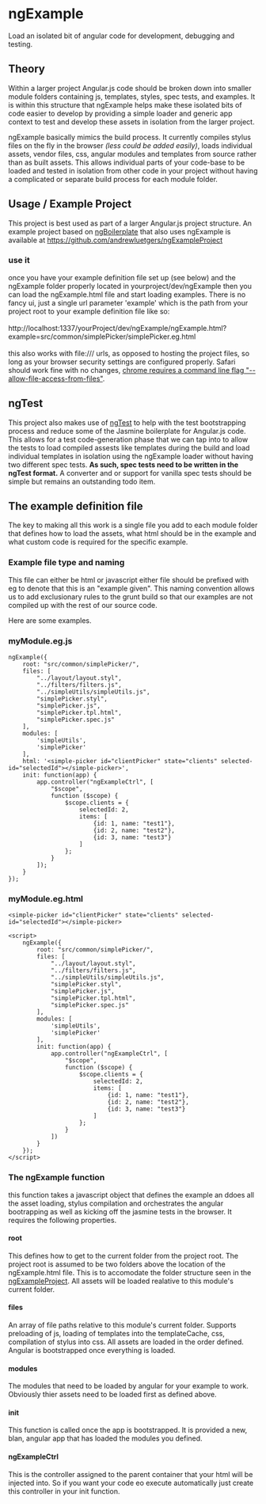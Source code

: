 ngExample
=========

Load an isolated bit of angular code for development, debugging and testing.

## Theory
Within a larger project Angular.js code should be broken down into smaller module folders containing js, templates, styles, spec tests, and examples. It is within this structure that ngExample helps make these isolated bits of code easier to develop by providing a simple loader and generic app context to test and develop these assets in isolation from the larger project.

ngExample basically mimics the build process. It currently compiles stylus files on the fly in the browser *(less could be added easily)*, loads individual assets, vendor files, css, angular modules and templates from source rather than as built assets. This allows individual parts of your code-base to be loaded and tested in isolation from other code in your project without having a complicated or separate build process for each module folder.

## Usage / Example Project
This project is best used as part of a larger Angular.js project structure.
An example project based on [ngBoilerplate](http://joshdmiller.github.io/ng-boilerplate/)
that also uses ngExample is available at https://github.com/andrewluetgers/ngExampleProject

### use it
once you have your example definition file set up (see below) and the ngExample folder properly located in yourproject/dev/ngExample
then you can load the ngExample.html file and start loading examples. There is no fancy ui, just a single url parameter 'example' which
is the path from your project root to your example definition file like so:</br></br>
http://localhost:1337/yourProject/dev/ngExample/ngExample.html?example=src/common/simplePicker/simplePicker.eg.html</br></br>
this also works with file:/// urls, as opposed to hosting the project files, so long as your browser security settings are configured properly.
Safari should work fine with no changes, [chrome requires a command line flag "--allow-file-access-from-files"](http://stackoverflow.com/questions/5224017/origin-null-is-not-allowed-by-access-control-allow-origin-in-chrome-why).

## ngTest
This project also makes use of [ngTest](https://github.com/andrewluetgers/ngTest) to help with the test bootstrapping process and reduce some of the Jasmine boilerplate for Angular.js code. This allows for a test code-generation phase that we can tap into to allow the tests to load compiled assests like templates during the build and load individual templates in isolation using the ngExample loader without having two different spec tests. **As such, spec tests need to be written in the ngTest format.** A converter and or support for vanilla spec tests should be simple but remains an outstanding todo item.

## The example definition file

The key to making all this work is a single file you add to each module folder that defines how to load the assets, what html should be in the example and what custom code is required for the specific example.

### Example file type and naming
This file can either be html or javascript either file should be prefixed with eg to denote that this is an "example given". This naming convention allows us to add exclusionary rules to the grunt build so that our examples are not compiled up with the rest of our source code.

Here are some examples.

### myModule.eg.js
```
ngExample({
	root: "src/common/simplePicker/",
	files: [
		"../layout/layout.styl",
		"../filters/filters.js",
		"../simpleUtils/simpleUtils.js",
		"simplePicker.styl",
		"simplePicker.js",
		"simplePicker.tpl.html",
		"simplePicker.spec.js"
	],
	modules: [
		'simpleUtils',
		'simplePicker'
	],
	html: '<simple-picker id="clientPicker" state="clients" selected-id="selectedId"></simple-picker>',
	init: function(app) {
		app.controller("ngExampleCtrl", [
			"$scope",
			function ($scope) {
				$scope.clients = {
					selectedId: 2,
					items: [
						{id: 1, name: "test1"},
						{id: 2, name: "test2"},
						{id: 3, name: "test3"}
					]
				};
			}
		]);
	}
});
```

### myModule.eg.html
```
<simple-picker id="clientPicker" state="clients" selected-id="selectedId"></simple-picker>

<script>
	ngExample({
		root: "src/common/simplePicker/",
		files: [
			"../layout/layout.styl",
			"../filters/filters.js",
			"../simpleUtils/simpleUtils.js",
			"simplePicker.styl",
			"simplePicker.js",
			"simplePicker.tpl.html",
			"simplePicker.spec.js"
		],
		modules: [
			'simpleUtils',
			'simplePicker'
		],
		init: function(app) {
			app.controller("ngExampleCtrl", [
				"$scope",
				function ($scope) {
					$scope.clients = {
						selectedId: 2,
						items: [
							{id: 1, name: "test1"},
							{id: 2, name: "test2"},
							{id: 3, name: "test3"}
						]
					};
				}
			])
		}
	});
</script>
```

### The ngExample function

this function takes a javascript object that defines the example an ddoes all the asset loading, stylus compilation and orchestrates the angular bootrapping as well as kicking off the jasmine tests in the browser. It requires the following properties.

#### root
This defines how to get to the current folder from the project root. The project root is assumed to be two folders above the location of the ngExample.html file. This is to accomodate the folder structure seen in the [ngExampleProject](https://github.com/andrewluetgers/ngExampleProject). All assets will be loaded realative to this module's current folder.

#### files
An array of file paths relative to this module's current folder. Supports preloading of js, loading of templates into the templateCache, css, compilation of stylus into css. All assets are loaded in the order defined. Angular is bootstrapped once everything is loaded.

#### modules
The modules that need to be loaded by angular for your example to work. Obviously thier assets need to be loaded first as defined above.

#### init
This function is called once the app is bootstrapped. It is provided a new, blan, angular app that has loaded the modules you defined.

#### ngExampleCtrl
This is the controller assigned to the parent container that your html will be injected into. So if you want your code eo execute automatically just create this controller in your init function.

